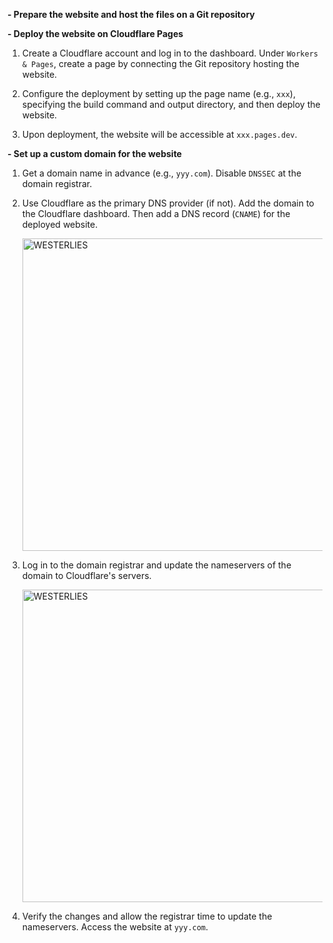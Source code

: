 <br><br>

**- Prepare the website and host the files on a Git repository**

**- Deploy the website on Cloudflare Pages**

1. Create a Cloudflare account and log in to the dashboard. Under `Workers & Pages`, create a page by connecting the Git repository hosting the website.

2. Configure the deployment by setting up the page name (e.g., `xxx`), specifying the build command and output directory, and then deploy the website.

3. Upon deployment, the website will be accessible at `xxx.pages.dev`.

**- Set up a custom domain for the website**

1. Get a domain name in advance (e.g., `yyy.com`). Disable `DNSSEC` at the domain registrar.
2.  Use Cloudflare as the primary DNS provider (if not). Add the domain to the Cloudflare dashboard. Then add a DNS record (`CNAME`) for the deployed website.

	<a href="https://ucarecdn.com/d677f2dd-6c1d-4f18-aa91-6ddcad6467fe/cloudflare-1.png
" target="_blank" rel="noopener noreferrer" class="center"><img src="https://ucarecdn.com/d677f2dd-6c1d-4f18-aa91-6ddcad6467fe/cloudflare-1.png
" alt="WESTERLIES" width="500"></a>

3. Log in to the domain registrar and update the nameservers of the domain to Cloudflare's servers.

	<a href="https://ucarecdn.com/ecb36003-d981-46b8-ab47-58153f8e854c/cloudflare-2.png
" target="_blank" rel="noopener noreferrer" class="center"><img src="https://ucarecdn.com/ecb36003-d981-46b8-ab47-58153f8e854c/cloudflare-2.png
" alt="WESTERLIES" width="500"></a>

4. Verify the changes and allow the registrar time to update the nameservers. Access the website at `yyy.com`.
